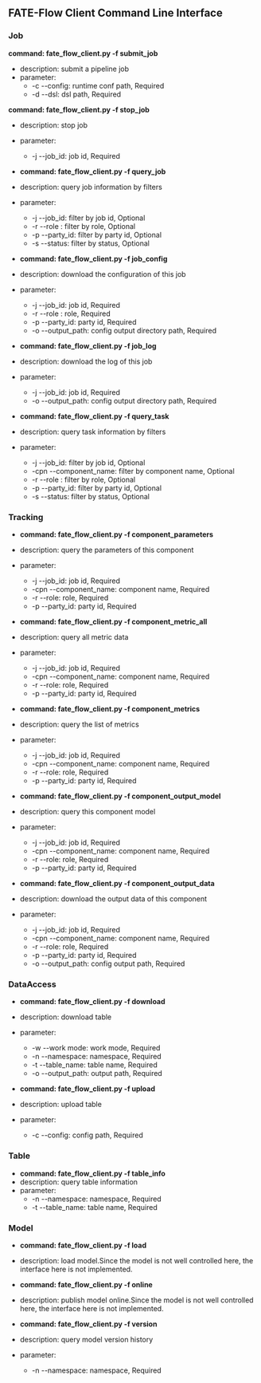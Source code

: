 ## FATE-Flow Client Command Line Interface

### Job

**command: fate_flow_client.py -f submit_job**
- description: submit a pipeline job
- parameter:
    * -c  --config: runtime conf path, Required
    * -d  --dsl: dsl path, Required
    
    
    
**command: fate_flow_client.py -f stop_job**
- description: stop job 
- parameter:
    * -j  --job_id: job id, Required
    
    
    
- **command: fate_flow_client.py -f query_job**
- description: query job information by filters
- parameter:
    * -j  --job_id: filter by job id, Optional
    * -r  --role : filter by role, Optional
    * -p  --party_id: filter by party id, Optional
    * -s  --status: filter by status, Optional



- **command: fate_flow_client.py -f job_config**
- description: download the configuration of this job
- parameter:
    * -j  --job_id: job id, Required
    * -r  --role : role, Required
    * -p  --party_id: party id, Required
    * -o  --output_path: config output directory path, Required



- **command: fate_flow_client.py -f job_log**
- description: download the log of this job
- parameter: 
    * -j  --job_id: job id, Required
    * -o  --output_path: config output directory path, Required



- **command: fate_flow_client.py -f query_task**
- description: query task information by filters
- parameter:
    * -j  --job_id: filter by job id, Optional
    * -cpn --component_name: filter by component name, Optional
    * -r  --role : filter by role, Optional
    * -p --party_id: filter by party id, Optional
    * -s  --status: filter by status, Optional

### Tracking

- **command: fate_flow_client.py -f component_parameters** 
- description: query the parameters of this component
- parameter:
    * -j --job_id: job id, Required
    * -cpn --component_name: component name, Required
    * -r --role: role, Required
    * -p --party_id: party id, Required



- **command: fate_flow_client.py -f component_metric_all**
- description: query all metric data 
- parameter:
    * -j --job_id: job id, Required
    * -cpn --component_name: component name, Required
    * -r --role: role, Required
    * -p --party_id: party id, Required



- **command: fate_flow_client.py -f component_metrics**
- description: query the list of metrics
- parameter:
    * -j --job_id: job id, Required
    * -cpn --component_name: component name, Required
    * -r --role: role, Required
    * -p --party_id: party id, Required



- **command: fate_flow_client.py -f component_output_model**
- description: query this component model
- parameter:
    * -j --job_id: job id, Required
    * -cpn --component_name: component name, Required
    * -r --role: role, Required
    * -p --party_id: party id, Required



- **command: fate_flow_client.py -f component_output_data**
- description: download the output data of this component
- parameter:
    * -j --job_id: job id, Required
    * -cpn --component_name: component name, Required
    * -r --role: role, Required
    * -p --party_id: party id, Required
    * -o  --output_path: config output path, Required

### DataAccess

- **command: fate_flow_client.py -f download**
- description: download table
- parameter:
    * -w --work mode: work mode, Required
    * -n --namespace: namespace, Required
    * -t --table_name: table name, Required
    * -o --output_path: output path, Required



- **command: fate_flow_client.py -f upload**
- description: upload table
- parameter:
    * -c --config: config path, Required

### Table

- **command: fate_flow_client.py -f table_info**
- description: query table information
- parameter:
    * -n --namespace: namespace, Required
    * -t  --table_name: table name, Required

### Model

- **command: fate_flow_client.py -f load**
- description: load model.Since the model is not well controlled here, the interface here is not implemented.



- **command: fate_flow_client.py -f online**
- description: publish model online.Since the model is not well controlled here, the interface here is not implemented.



- **command: fate_flow_client.py -f version**
- description: query model version history
- parameter:
    * -n --namespace: namespace, Required
